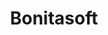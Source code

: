 ---
facebook: https://facebook.com/bonitasoftbpm
linkedin: https://linkedin.com/company/bonitasoft
logohandle: bonitasoft
sort: bonitasoft
title: Bonitasoft
twitter: https://x.com/bonitasoft
website: https://www.bonitasoft.com/
wikipedia: https://en.wikipedia.org/wiki/Bonita_BPM
youtube: https://youtube.com/user/BonitaSoft
---